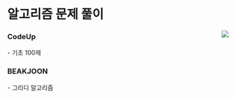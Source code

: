 

# 알고리즘 문제 풀이
<a href="https://solved.ac/rjs1218/">
  <img align='right' src="http://mazassumnida.wtf/api/generate_badge?boj=rjs1218">
</a>


<h3><b>CodeUp</b></h3>
- 기초 100제

<h3>BEAKJOON</b></h3>
- 그리디 알고리즘</br>
